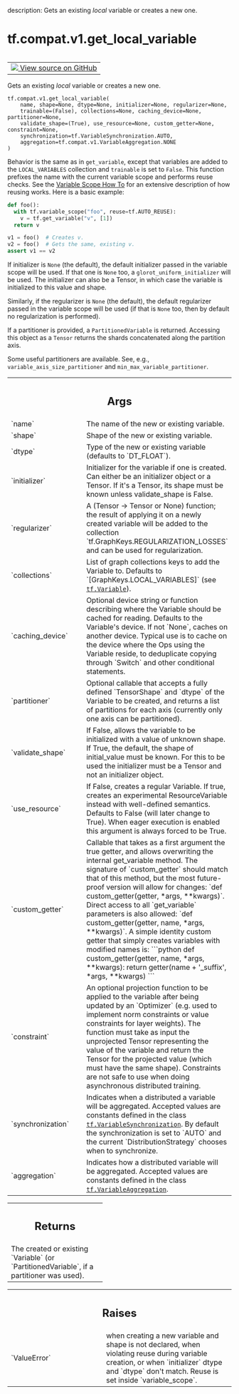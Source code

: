 description: Gets an existing *local* variable or creates a new one.

<div itemscope itemtype="http://developers.google.com/ReferenceObject">
<meta itemprop="name" content="tf.compat.v1.get_local_variable" />
<meta itemprop="path" content="Stable" />
</div>

# tf.compat.v1.get_local_variable

<!-- Insert buttons and diff -->

<table class="tfo-notebook-buttons tfo-api nocontent" align="left">
<td>
  <a target="_blank" href="https://github.com/tensorflow/tensorflow/blob/r2.4/tensorflow/python/ops/variable_scope.py#L1704-L1740">
    <img src="https://www.tensorflow.org/images/GitHub-Mark-32px.png" />
    View source on GitHub
  </a>
</td>
</table>



Gets an existing *local* variable or creates a new one.

<pre class="devsite-click-to-copy prettyprint lang-py tfo-signature-link">
<code>tf.compat.v1.get_local_variable(
    name, shape=None, dtype=None, initializer=None, regularizer=None,
    trainable=(False), collections=None, caching_device=None, partitioner=None,
    validate_shape=(True), use_resource=None, custom_getter=None, constraint=None,
    synchronization=tf.VariableSynchronization.AUTO,
    aggregation=tf.compat.v1.VariableAggregation.NONE
)
</code></pre>



<!-- Placeholder for "Used in" -->

Behavior is the same as in `get_variable`, except that variables are
added to the `LOCAL_VARIABLES` collection and `trainable` is set to
`False`.
This function prefixes the name with the current variable scope
and performs reuse checks. See the
[Variable Scope How To](https://tensorflow.org/guide/variables)
for an extensive description of how reusing works. Here is a basic example:

```python
def foo():
  with tf.variable_scope("foo", reuse=tf.AUTO_REUSE):
    v = tf.get_variable("v", [1])
  return v

v1 = foo()  # Creates v.
v2 = foo()  # Gets the same, existing v.
assert v1 == v2
```

If initializer is `None` (the default), the default initializer passed in
the variable scope will be used. If that one is `None` too, a
`glorot_uniform_initializer` will be used. The initializer can also be
a Tensor, in which case the variable is initialized to this value and shape.

Similarly, if the regularizer is `None` (the default), the default regularizer
passed in the variable scope will be used (if that is `None` too,
then by default no regularization is performed).

If a partitioner is provided, a `PartitionedVariable` is returned.
Accessing this object as a `Tensor` returns the shards concatenated along
the partition axis.

Some useful partitioners are available.  See, e.g.,
`variable_axis_size_partitioner` and `min_max_variable_partitioner`.

<!-- Tabular view -->
 <table class="responsive fixed orange">
<colgroup><col width="214px"><col></colgroup>
<tr><th colspan="2"><h2 class="add-link">Args</h2></th></tr>

<tr>
<td>
`name`
</td>
<td>
The name of the new or existing variable.
</td>
</tr><tr>
<td>
`shape`
</td>
<td>
Shape of the new or existing variable.
</td>
</tr><tr>
<td>
`dtype`
</td>
<td>
Type of the new or existing variable (defaults to `DT_FLOAT`).
</td>
</tr><tr>
<td>
`initializer`
</td>
<td>
Initializer for the variable if one is created. Can either be
an initializer object or a Tensor. If it's a Tensor, its shape must be known
unless validate_shape is False.
</td>
</tr><tr>
<td>
`regularizer`
</td>
<td>
A (Tensor -> Tensor or None) function; the result of
applying it on a newly created variable will be added to the collection
`tf.GraphKeys.REGULARIZATION_LOSSES` and can be used for regularization.
</td>
</tr><tr>
<td>
`collections`
</td>
<td>
List of graph collections keys to add the Variable to.
Defaults to `[GraphKeys.LOCAL_VARIABLES]` (see <a href="../../../tf/Variable.md"><code>tf.Variable</code></a>).
</td>
</tr><tr>
<td>
`caching_device`
</td>
<td>
Optional device string or function describing where the
Variable should be cached for reading.  Defaults to the Variable's
device.  If not `None`, caches on another device.  Typical use is to
cache on the device where the Ops using the Variable reside, to
deduplicate copying through `Switch` and other conditional statements.
</td>
</tr><tr>
<td>
`partitioner`
</td>
<td>
Optional callable that accepts a fully defined `TensorShape`
and `dtype` of the Variable to be created, and returns a list of
partitions for each axis (currently only one axis can be partitioned).
</td>
</tr><tr>
<td>
`validate_shape`
</td>
<td>
If False, allows the variable to be initialized with a
value of unknown shape. If True, the default, the shape of initial_value
must be known. For this to be used the initializer must be a Tensor and
not an initializer object.
</td>
</tr><tr>
<td>
`use_resource`
</td>
<td>
If False, creates a regular Variable. If true, creates an
experimental ResourceVariable instead with well-defined semantics.
Defaults to False (will later change to True). When eager execution is
enabled this argument is always forced to be True.
</td>
</tr><tr>
<td>
`custom_getter`
</td>
<td>
Callable that takes as a first argument the true getter, and
allows overwriting the internal get_variable method.
The signature of `custom_getter` should match that of this method,
but the most future-proof version will allow for changes:
`def custom_getter(getter, *args, **kwargs)`.  Direct access to
all `get_variable` parameters is also allowed:
`def custom_getter(getter, name, *args, **kwargs)`.  A simple identity
custom getter that simply creates variables with modified names is:
```python
def custom_getter(getter, name, *args, **kwargs):
return getter(name + '_suffix', *args, **kwargs)
```
</td>
</tr><tr>
<td>
`constraint`
</td>
<td>
An optional projection function to be applied to the variable
after being updated by an `Optimizer` (e.g. used to implement norm
constraints or value constraints for layer weights). The function must
take as input the unprojected Tensor representing the value of the
variable and return the Tensor for the projected value
(which must have the same shape). Constraints are not safe to
use when doing asynchronous distributed training.
</td>
</tr><tr>
<td>
`synchronization`
</td>
<td>
Indicates when a distributed a variable will be
aggregated. Accepted values are constants defined in the class
<a href="../../../tf/VariableSynchronization.md"><code>tf.VariableSynchronization</code></a>. By default the synchronization is set to
`AUTO` and the current `DistributionStrategy` chooses
when to synchronize.
</td>
</tr><tr>
<td>
`aggregation`
</td>
<td>
Indicates how a distributed variable will be aggregated.
Accepted values are constants defined in the class
<a href="../../../tf/VariableAggregation.md"><code>tf.VariableAggregation</code></a>.
</td>
</tr>
</table>



<!-- Tabular view -->
 <table class="responsive fixed orange">
<colgroup><col width="214px"><col></colgroup>
<tr><th colspan="2"><h2 class="add-link">Returns</h2></th></tr>
<tr class="alt">
<td colspan="2">
The created or existing `Variable` (or `PartitionedVariable`, if a
partitioner was used).
</td>
</tr>

</table>



<!-- Tabular view -->
 <table class="responsive fixed orange">
<colgroup><col width="214px"><col></colgroup>
<tr><th colspan="2"><h2 class="add-link">Raises</h2></th></tr>

<tr>
<td>
`ValueError`
</td>
<td>
when creating a new variable and shape is not declared,
when violating reuse during variable creation, or when `initializer` dtype
and `dtype` don't match. Reuse is set inside `variable_scope`.
</td>
</tr>
</table>

